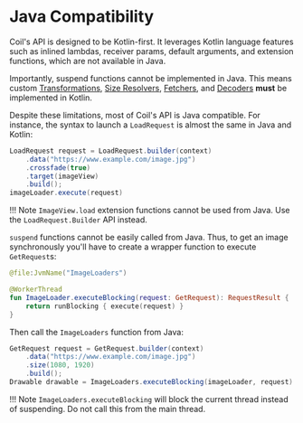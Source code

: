 # Java Compatibility

Coil's API is designed to be Kotlin-first. It leverages Kotlin language features such as inlined lambdas, receiver params, default arguments, and extension functions, which are not available in Java.

Importantly, suspend functions cannot be implemented in Java. This means custom [Transformations](transformations.md), [Size Resolvers](../api/coil-base/coil.size/-size-resolver), [Fetchers](../image_pipeline/#fetchers), and [Decoders](../image_pipeline/#decoders) **must** be implemented in Kotlin.

Despite these limitations, most of Coil's API is Java compatible. For instance, the syntax to launch a `LoadRequest` is almost the same in Java and Kotlin:

```java
LoadRequest request = LoadRequest.builder(context)
    .data("https://www.example.com/image.jpg")
    .crossfade(true)
    .target(imageView)
    .build();
imageLoader.execute(request)
```

!!! Note
    `ImageView.load` extension functions cannot be used from Java. Use the `LoadRequest.Builder` API instead.

`suspend` functions cannot be easily called from Java. Thus, to get an image synchronously you'll have to create a wrapper function to execute `GetRequest`s:

```kotlin
@file:JvmName("ImageLoaders")

@WorkerThread
fun ImageLoader.executeBlocking(request: GetRequest): RequestResult {
    return runBlocking { execute(request) }
}
```

Then call the `ImageLoaders` function from Java:

```java
GetRequest request = GetRequest.builder(context)
    .data("https://www.example.com/image.jpg")
    .size(1080, 1920)
    .build();
Drawable drawable = ImageLoaders.executeBlocking(imageLoader, request).getDrawable();
```

!!! Note
    `ImageLoaders.executeBlocking` will block the current thread instead of suspending. Do not call this from the main thread.
